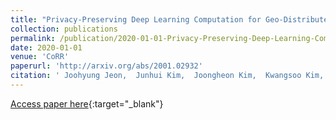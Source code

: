 ```yaml
---
title: "Privacy-Preserving Deep Learning Computation for Geo-Distributed Medical Big-Data Platforms"
collection: publications
permalink: /publication/2020-01-01-Privacy-Preserving-Deep-Learning-Computation-for-Geo-Distributed-Medical-Big-Data-Platforms
date: 2020-01-01
venue: 'CoRR'
paperurl: 'http://arxiv.org/abs/2001.02932'
citation: ' Joohyung Jeon,  Junhui Kim,  Joongheon Kim,  Kwangsoo Kim,  Aziz Mohaisen,  Jong{-}Kook Kim, &quot;Privacy-Preserving Deep Learning Computation for Geo-Distributed Medical Big-Data Platforms.&quot; CoRR, 2020.'
---
```

[Access paper here](http://arxiv.org/abs/2001.02932){:target="_blank"}
